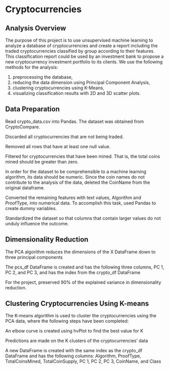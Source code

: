 # Cryptocurrencies


## Analysis Overview
The purpose of this project is to use unsupervised machine learning to analyze a database of cryptocurrencies and create a report including the traded cryptocurrencies classified by group according to their features.
This classification report could be used by an investment bank to propose a new cryptocurrency investment portfolio to its clients.
We use the following methods for the analysis:

1. preprocessing the database,
2. reducing the data dimension using Principal Component Analysis,
3. clustering cryptocurrencies using K-Means,
4. visualizing classification results with 2D and 3D scatter plots.

## Data Preparation
Read crypto_data.csv into Pandas. The dataset was obtained from CryptoCompare.

Discarded all cryptocurrencies that are not being traded.

Removed all rows that have at least one null value.

Filtered for cryptocurrencies that have been mined. That is, the total coins mined should be greater than zero.

In order for the dataset to be comprehensible to a machine learning algorithm, its data should be numeric. Since the coin names do not contribute to the analysis of the data, deleted the CoinName from the original dataframe.

Converted the remaining features with text values, Algorithm and ProofType, into numerical data. To accomplish this task, used Pandas to create dummy variables.

Standardized the dataset so that columns that contain larger values do not unduly influence the outcome.

## Dimensionality Reduction

The PCA algorithm reduces the dimensions of the X DataFrame down to three principal components 

The pcs_df DataFrame is created and has the following three columns, PC 1, PC 2, and PC 3, and has the index from the crypto_df DataFrame 

For the project, preserved 90% of the explained variance in dimensionality reduction.

## Clustering Cryptocurrencies Using K-means 

The K-means algorithm is used to cluster the cryptocurrencies using the PCA data, where the following steps have been completed:

An elbow curve is created using hvPlot to find the best value for K 

Predictions are made on the K clusters of the cryptocurrencies’ data 

A new DataFrame is created with the same index as the crypto_df DataFrame and has the following columns:
Algorithm, ProofType, TotalCoinsMined, TotalCoinSupply, PC 1, PC 2, PC 3, CoinName, and Class 

